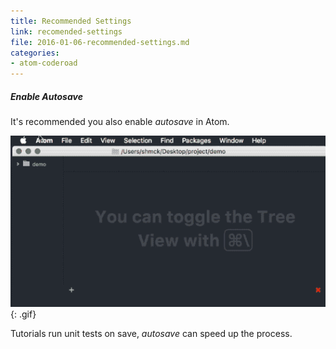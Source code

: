 ```yaml
---
title: Recommended Settings
link: recomended-settings
file: 2016-01-06-recommended-settings.md
categories:
- atom-coderoad
---
```


##### Enable Autosave

It's recommended you also enable *autosave* in Atom.

![Enable autosave in Atom](/images/docs/autosave.png){: .gif}

Tutorials run unit tests on save, *autosave* can speed up the process.
